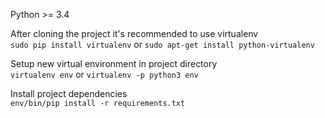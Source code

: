 Python >= 3.4  

After cloning the project it's recommended to use virtualenv  
   `sudo pip install virtualenv` or `sudo apt-get install python-virtualenv`  
   
Setup new virtual environment in project directory  
    `virtualenv env` or `virtualenv -p python3 env`  
  
Install project dependencies  
    `env/bin/pip install -r requirements.txt` 
